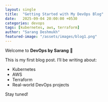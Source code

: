 ```yaml
---
layout: single
title:  "Getting Started with My DevOps Blog"
date:   2025-09-04 20:00:00 +0530
categories: devops
tags: [kubernetes, aws, terraform]
author: "Sarang Deshmukh"
featured-image: "/assets/images/blog1.png"
---
```


Welcome to **DevOps by Sarang** 🚀  

This is my first blog post. I’ll be writing about:
- Kubernetes
- AWS
- Terraform
- Real-world DevOps projects

Stay tuned!
